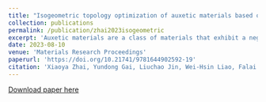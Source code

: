 ```yaml
---
title: "Isogeometric topology optimization of auxetic materials based on moving morphable components method"
collection: publications
permalink: /publication/zhai2023isogeometric
excerpt: 'Auxetic materials are a class of materials that exhibit a negative Poisson’s ratio. They have held a major interest in academics and engineering focusing on finding the material distribution and examining the mechanisms, properties, and applications. Inverse homogenization theory is taken as an effective material design tool and has been applied to optimize various metamaterials. In this paper, we derive and implement the energy-based isogeometric homogenization to generate auxetic materials. Numerical examples show that the homogenized elasticity matrix obtained by the energy-based isogeometric homogenization method is almost the same as that obtained by the finite element homogenization method within a tolerated error. On this basis, we applied the isogeometric Moving Morphable Components (MMC) method to the optimization design of auxetic materials which is named the TOP-IGA-MMC method. We further make a comparison of the Solid Isotropic Material with the Penalization (SIMP) method and the TOP-IGA-MMC method in the geometries and properties of the final optimal auxetic materials. Parameter tests and physical tests are also introduced to verify the robustness and effectiveness of the proposed method.'
date: 2023-08-10
venue: 'Materials Research Proceedings'
paperurl: 'https://doi.org/10.21741/9781644902592-19'
citation: 'Xiaoya Zhai, Yundong Gai, Liuchao Jin, Wei-Hsin Liao, Falai Chen, and Ping Hu. (2023). &quot;Isogeometric topology optimization of auxetic materials based on moving morphable components method.&quot; <i>Materials Research Proceedings</i>. 31, 172-186. '
---
```

[Download paper here](http://Liuchao-JIN.github.io/files/my_essay/zhai2023isogeometric.pdf)
